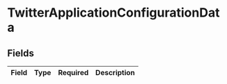 # TwitterApplicationConfigurationData


## Fields

| Field       | Type        | Required    | Description |
| ----------- | ----------- | ----------- | ----------- |